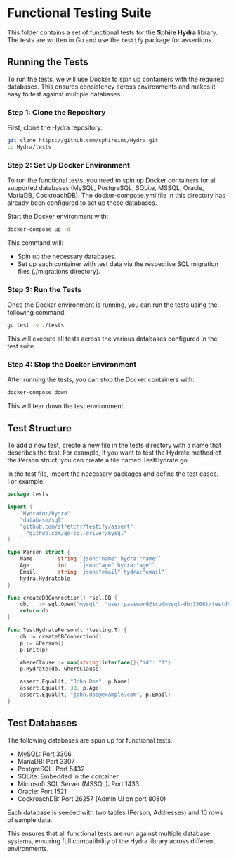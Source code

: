 # Functional Testing Suite

This folder contains a set of functional tests for the **Sphire Hydra** library. The tests are 
written in Go and use the `testify` package for assertions.

## Running the Tests

To run the tests, we will use Docker to spin up containers with the required databases. This ensures 
consistency across environments and makes it easy to test against multiple databases.

### Step 1: Clone the Repository

First, clone the Hydra repository:

```bash
git clone https://github.com/sphireinc/Hydra.git
cd Hydra/tests
```

### Step 2: Set Up Docker Environment

To run the functional tests, you need to spin up Docker containers for all supported databases (MySQL, PostgreSQL, SQLite, MSSQL, Oracle, MariaDB, CockroachDB). The docker-compose.yml file in this directory has already been configured to set up these databases.

Start the Docker environment with:

```bash
docker-compose up -d
```

This command will:

- Spin up the necessary databases.
- Set up each container with test data via the respective SQL migration files (./migrations directory).

### Step 3: Run the Tests

Once the Docker environment is running, you can run the tests using the following command:

```bash
go test -v ./tests
```

This will execute all tests across the various databases configured in the test suite.

### Step 4: Stop the Docker Environment

After running the tests, you can stop the Docker containers with:

```bash
docker-compose down
```

This will tear down the test environment.

## Test Structure

To add a new test, create a new file in the tests directory with a name that describes the test. For example, if you want to test the Hydrate method of the Person struct, you can create a file named TestHydrate.go.

In the test file, import the necessary packages and define the test cases. For example:

```go
package tests

import (
    "Hydrator/hydra"
    "database/sql"
    "github.com/stretchr/testify/assert"
    _ "github.com/go-sql-driver/mysql" 
)

type Person struct {
    Name        string `json:"name" hydra:"name"`
    Age         int    `json:"age" hydra:"age"`
    Email       string `json:"email" hydra:"email"`
    hydra.Hydratable
}

func createDBConnection() *sql.DB {
    db, _ := sql.Open("mysql", "user:password@tcp(mysql-db:3306)/testdb")
    return db
}

func TestHydratePerson(t *testing.T) {
    db := createDBConnection()
    p := &Person{}
    p.Init(p)

    whereClause := map[string]interface{}{"id": "1"}
    p.Hydrate(db, whereClause)

    assert.Equal(t, "John Doe", p.Name)
    assert.Equal(t, 30, p.Age)
    assert.Equal(t, "john.doe@example.com", p.Email)
}
```

[//]: # (## Running Tests with Coverage)

[//]: # ()
[//]: # (To run the tests with code coverage, you can use the following command:)

[//]: # ()
[//]: # (```bash)

[//]: # (go test -coverprofile=coverage.out -v ./tests)

[//]: # (```)

[//]: # ()
[//]: # (You can then analyze the coverage report:)

[//]: # ()
[//]: # (```bash)

[//]: # (go tool cover -func=coverage.out)

[//]: # (```)

[//]: # ()
[//]: # (This will show the coverage percentage for each file.)


## Test Databases

The following databases are spun up for functional tests:

- MySQL: Port 3306
- MariaDB: Port 3307
- PostgreSQL: Port 5432
- SQLite: Embedded in the container
- Microsoft SQL Server (MSSQL): Port 1433
- Oracle: Port 1521
- CockroachDB: Port 26257 (Admin UI on port 8080)

Each database is seeded with two tables (Person, Addresses) and 10 rows of sample data.

This ensures that all functional tests are run against multiple database systems, ensuring 
full compatibility of the Hydra library across different environments.